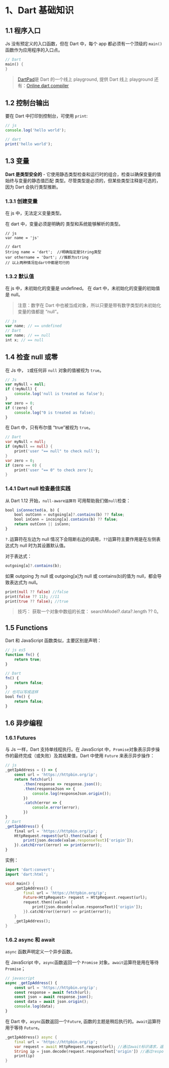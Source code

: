 # 1、Dart 基础知识

## 1.1 程序入口

Js 没有预定义的入口函数，但在 Dart 中，每个 app 都必须有一个顶级的 `main()` 函数作为应用程序的入口点。

```dart
// Dart
main() {
}
```

> [DartPad](https://dartpad.dev/)是 Dart 的一个线上 playground, 提供 Dart 线上 playground 还有：[Online dart compiler](https://www.tutorialspoint.com/execute_dart_online.php)

## 1.2 控制台输出

要在 Dart 中打印到控制台，可使用 `print`:

```js
// js
console.log('hello world');

// dart
print('hello world');
```

## 1.3 变量

**Dart 是类型安全的** - 它使用静态类型检查和运行时的组合，检查以确保变量的值始终与变量的静态值匹配 类型。尽管类型是必须的，但某些类型注释是可选的，因为 Dart 会执行类型推断。

### 1.3.1 创建变量

在 js 中，无法定义变量类型。

在 dart 中，变量必须是明确的 类型和系统能够解析的类型。

```
// js
var name = 'js'

// dart
String name = 'dart';  //明确指定是String类型
var othername = 'Dart'; //推断为string
// 以上两种情况在dart中都是可行的
```

### 1.3.2 默认值

在 js 中，未初始化的变量是 undefined。
在 dart 中，未初始化的变量的初始值是 null。

> 注意：数字在 Dart 中也被当成对象，所以只要是带有数字类型的未初始化变量的值都是 “null”。

```js
// js
var name; // == undefined
// Dart
var name; // == null
int x; // == null
```

## 1.4 检查 null 或零

在 Js 中， `1`或任何非 `null` 对象的值被视为 `true`。

```js
// Js
var myNull = null;
if (!myNull) {
    console.log('null is treated as false');
}
var zero = 0;
if (!zero) {
    console.log("0 is treated as false);
}
```

在 Dart 中，只有布尔值 “true”被视为 `true`。

```dart
// Dart
var myNull = null;
if (myNull == null) {
    print('user "== null" to check null');
}
var zero = 0;
if (zero == 0) {
    print('user "== 0" to check zero');
}
```

### 1.4.1 Dart null 检查最佳实践

从 Dart 1.12 开始，`null-aware运算符` 可用帮助我们做`null`检查：

```js
bool isConnected(a, b) {
    bool outConn = outgoing[a]?.contains(b) ?? false;
    bool inConn = incoing[a].contains(b) ?? false;
    return outConn || isConn;
}
```

`?.`运算符在左边为 null 情况下会阻断右边的调用，`??`运算符主要作用是在左侧表达式为 null 时为其设置默认值。

对于表达式：

```js
outgoing[a]?.contains(b);
```

如果 outgoing 为 null 或 outgoing[a]为 null 或 contains(b)的值为 null，都会导致表达式为 null。

```dart
print(null ?? false) //false
print(false ?? 11); //11
print(true ?? false); //true
```

> 技巧： 获取一个对象中数组的长度： searchModel?.data?.length ?? 0。

## 1.5 Functions

Dart 和 JavaScript 函数类似，主要区别是声明：

```js
// js es5
function fn() {
    return true;
}

// Dart
fn() {
    return false;
}
// 也可以写成这样
bool fn() {
    return false;
}
```

## 1.6 异步编程

### 1.6.1 Futures

与 Js 一样，Dart 支持单线程执行。在 JavaScript 中，`Promise`对象表示异步操作的最终完成（或失败）及其结果值，Dart 中使用 `Future` 来表示异步操作：

```js
// js
_getIpAddress = () => {
    const url = 'https://httpbin.org/ip';
    return fetch(url)
        .then(response => response.json());
        .then(responseJson => {
            console.log(responseJson.origin());
        })
        .catch(error => {
            console.error(error);
        })
}
// Dart
_getIpAddress() {
    final url = 'https://httpbin.org/ip';
    HttpRequest.request(url).then((value) {
        print(json.decode(value.responseText)['origin']);
    }).catchError((error) => print(error));
}
```

实例：

```dart
import 'dart:convert';
import 'dart:html';

void main() {
    _getIpAddress() {
        final url = 'https://httpbin.org/ip';
        Future<HttpRequest> request = HttpRequest.request(url);
        request.then((value) {
            print(json.decode(value.responseText)['origin']);
        }).catchError((error) => print(error));
    }
    _getIpAddress();
}

```

### 1.6.2 async 和 await

`async` 函数声明定义一个异步函数。

在 JavaScript 中，`async`函数返回一个 `Promise` 对象。`await`运算符是用在等待`Promise`；

```js
// javascript
async _getIpAddress() {
    const url = 'https://httpbin.org/ip';
    const response = await fetch(url);
    const json = await response.json();
    const data = await json.origin();
    console.log(data);
}
```

在 Dart 中，`async`函数返回一个`Future`, 函数的主题是稍后执行的。`await`运算符用于等待 `Future`。

```dart
_getIpAddress() async {
    final url = 'https://httpbin.org/ip';
    var request = await HttpRequest.request(url); //通过await标识请求，返回的是一个Future
    String ip = json.decode(request.responseText['origin']) //通过resposneText获取具体ip
    print(ip)
}
```
